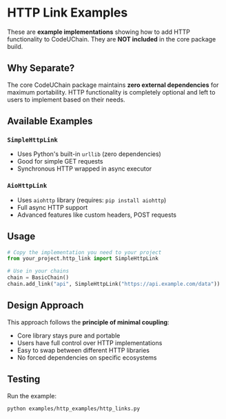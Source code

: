 # HTTP Link Examples

These are **example implementations** showing how to add HTTP functionality to CodeUChain. They are **NOT included** in the core package build.

## Why Separate?

The core CodeUChain package maintains **zero external dependencies** for maximum portability. HTTP functionality is completely optional and left to users to implement based on their needs.

## Available Examples

### `SimpleHttpLink`
- Uses Python's built-in `urllib` (zero dependencies)
- Good for simple GET requests
- Synchronous HTTP wrapped in async executor

### `AioHttpLink`
- Uses `aiohttp` library (requires: `pip install aiohttp`)
- Full async HTTP support
- Advanced features like custom headers, POST requests

## Usage

```python
# Copy the implementation you need to your project
from your_project.http_link import SimpleHttpLink

# Use in your chains
chain = BasicChain()
chain.add_link("api", SimpleHttpLink("https://api.example.com/data"))
```

## Design Approach

This approach follows the **principle of minimal coupling**:
- Core library stays pure and portable
- Users have full control over HTTP implementations
- Easy to swap between different HTTP libraries
- No forced dependencies on specific ecosystems

## Testing

Run the example:
```bash
python examples/http_examples/http_links.py
```